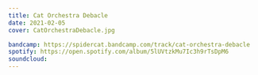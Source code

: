 ```yaml
---
title: Cat Orchestra Debacle
date: 2021-02-05
cover: CatOrchestraDebacle.jpg

bandcamp: https://spidercat.bandcamp.com/track/cat-orchestra-debacle
spotify: https://open.spotify.com/album/5lUVtzkMu7Ic3h9rTsDpM6
soundcloud:
---
```


